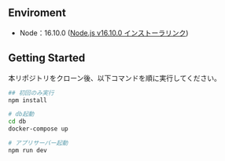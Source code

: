 ## Enviroment
- Node：16.10.0 ([Node.js v16.10.0 インストーラリンク](https://nodejs.org/download/release/v16.10.0/))

## Getting Started

本リポジトリをクローン後、以下コマンドを順に実行してください。

```bash
## 初回のみ実行
npm install

# db起動
cd db
docker-compose up

# アプリサーバー起動
npm run dev
```
